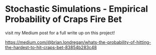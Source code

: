 # Stochastic Simulations - Empirical Probability of Craps Fire Bet

visit my Medium post for a full write up on this project! 

https://medium.com/@brian.londregan/whats-the-probability-of-hitting-the-hardest-to-hit-craps-bet-83854b283c48
